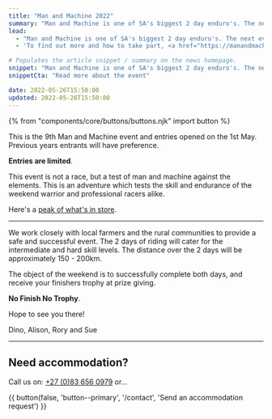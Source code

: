 ```yaml
---
title: "Man and Machine 2022"
summary: "Man and Machine is one of SA's biggest 2 day enduro's. The next event will be Sat–Sun, 6-7 August 2022."
lead:
  - "Man and Machine is one of SA's biggest 2 day enduro's. The next event will be Sat–Sun, 6-7 August 2022."
  - 'To find out more and how to take part, <a href="https://manandmachinesa.wordpress.com/" rel="external">visit the official Man and Machine website</a>.'

# Populates the article snippet / summary on the news homepage.
snippet: "Man and Machine is one of SA's biggest 2 day enduro's. The next event will be Sat–Sun, 6-7 August 2022."
snippetCta: "Read more about the event"

date: 2022-05-26T15:50:00
updated: 2022-05-26T15:50:00
---
```


{% from "components/core/buttons/buttons.njk" import button %}

This is the 9th Man and Machine event and entries opened on the 1st May. Previous years entrants will have preference.

**Entries are limited**.

This event is not a race, but a test of man and machine against the elements. This is an adventure which tests the skill and endurance of the weekend warrior and professional racers alike.

Here's a [peak of what's in store](https://youtu.be/09sr_Aus7zA).

---

We work closely with local farmers and the rural communities to provide a safe and successful event. The 2 days of riding will cater for the intermediate and hard skill levels. The distance over the 2 days will be approximately 150 - 200km.

The object of the weekend is to successfully complete both days, and receive your finishers trophy at prize giving.

**No Finish No Trophy**.

Hope to see you there!

Dino, Alison, Rory and Sue

---

## Need accommodation?

Call us on: <a href="tel:27-83-6560979" rel="nofollow">+27 (0)83 656 0979</a> or&hellip;

{{ button(false, 'button--primary', '/contact', 'Send an accommodation request') }}
